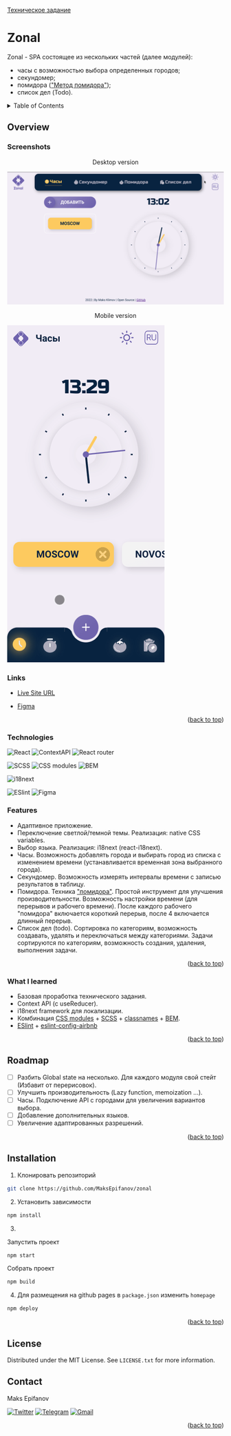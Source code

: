 <div id="top"></div>

[Техническое задание](./docs/technical_requirements.md)

# Zonal

Zonal - SPA состоящее из нескольких частей (далее модулей):
 - часы с возможностью выбора определенных городов;
 - секундомер; 
 - помидора (["Метод помидора"](https://ru.wikipedia.org/wiki/%D0%9C%D0%B5%D1%82%D0%BE%D0%B4_%D0%BF%D0%BE%D0%BC%D0%B8%D0%B4%D0%BE%D1%80%D0%B0));
 - список дел (Todo).

<details>
  <summary>Table of Contents</summary>
  <ol>
    <li>
      <a href="#overview">Overview</a>
      <ul>
        <li><a href="#screenshots">Screenshots</a></li>
        <li><a href="#links">Links</a></li>
      </ul>
    </li>
    <li>
      <a href="#my-process">My process</a>
      <ul>
        <li><a href="#technologies">Technologies</a></li>
        <li><a href="#features">Features</a></li>
        <li><a href="#what-i-learned">What I learned</a></li>
      </ul>
    </li>
    <li><a href="#roadmap">Roadmap</a></li>
    <li><a href="#installation">Installation</a></li>
    <li><a href="#license">License</a></li>
    <li><a href="#contact">Contact</a></li>
  </ol>
</details>

## Overview

### Screenshots
<p align=center>Desktop version</p>

![zonal-screenshots](./screenshots/zonal.gif)

<p align=center>Mobile version</p>

![zonal-screenshots-mb](./screenshots/zonal-mb.gif)

### Links

-   [Live Site URL](https://MaksEpifanov.github.io/zonal/)

-   [Figma](https://www.figma.com/file/u1bCuOvcB0PK0LfC0F06zD/Zonal?node-id=0%3A1)

<p align="right">(<a href="#top">back to top</a>)</p>

### Technologies

![React](https://img.shields.io/badge/react-61DAFB.svg?style=for-the-badge&logo=react&logoColor=black)
![ContextAPI](https://img.shields.io/badge/Context-61DAFB.svg?style=for-the-badge&logo=react&logoColor=black)
![React router](https://img.shields.io/badge/react_router-CA4245.svg?style=for-the-badge&logo=reactrouter&logoColor=white)

![SCSS](https://img.shields.io/badge/SASS/SCSS-CC6699.svg?style=for-the-badge&logo=react&logoColor=white)
![CSS modules](https://img.shields.io/badge/CSS_modules-000000.svg?style=for-the-badge&logo=cssmodules&logoColor=white)
![BEM](https://img.shields.io/badge/BEM-000000.svg?style=for-the-badge&logo=bem&logoColor=white)

![i18next](https://img.shields.io/badge/i18next-26A69A.svg?style=for-the-badge&logo=i18next&logoColor=white)

![ESlint](https://img.shields.io/badge/ESLint-4B32C3.svg?style=for-the-badge&logo=eslint&logoColor=white)
![Figma](https://img.shields.io/badge/figma-%23F24E1E.svg?style=for-the-badge&logo=figma&logoColor=white)

### Features

- Адаптивное приложение.
- Переключение светлой/темной темы. Реализация: native CSS variables.
- Выбор языка. Реализация: i18next (react-i18next).
- Часы. Возможность добавлять города и выбирать город из списка с изменением времени (устанавливается временная зона выбранного города).
- Секундомер. Возможность измерять интервалы времени с записью результатов в таблицу.
- Помидора. Техника ["помидора"](https://ru.wikipedia.org/wiki/%D0%9C%D0%B5%D1%82%D0%BE%D0%B4_%D0%BF%D0%BE%D0%BC%D0%B8%D0%B4%D0%BE%D1%80%D0%B0). Простой инструмент для улучшения производительности. Возможность настройки времени (для перерывов и рабочего времени). После каждого рабочего "помидора" включается короткий перерыв, после 4 включается длинный перерыв.
- Список дел (todo). Сортировка по категориям, возможность создавать, удалять и переключаться между категориями. Задачи сортируются по категориям, возможность создания, удаления, выполнения задачи.

<p align="right">(<a href="#top">back to top</a>)</p>

### What I learned

- Базовая проработка технического задания.
- Context API (c useReducer).
- i18next framework для локализации.
- Комбинация [CSS modules](https://github.com/css-modules/css-modules) + [SCSS](https://sass-lang.com/) + [classnames](https://www.npmjs.com/package/classnames) + [BEM](https://ru.bem.info/).
- [ESlint](https://eslint.org/) + [eslint-config-airbnb](https://www.npmjs.com/package/eslint-config-airbnb)

<p align="right">(<a href="#top">back to top</a>)</p>

## Roadmap

- [ ] Разбить Global state на несколько. Для каждого модуля свой стейт (Избавит от перерисовок).
- [ ] Улучшить производительность (Lazy function, memoization ...).
- [ ] Часы. Подключение API с городами для увеличения вариантов выбора.
- [ ] Добавление дополнительных языков.
- [ ] Увеличение адаптированных разрешений.

<p align="right">(<a href="#top">back to top</a>)</p>

## Installation

1. Клонировать репозиторий 
  ```sh
  git clone https://github.com/MaksEpifanov/zonal
  ```
2. Установить зависимости
  ```sh
  npm install
  ```
3. 
Запустить проект
  ```sh
  npm start
  ```
Собрать проект
  ```sh
  npm build
  ```
4. Для размещения на github pages в `package.json` изменить `homepage`
  ```sh
  npm deploy
  ```

<p align="right">(<a href="#top">back to top</a>)</p>

## License

Distributed under the MIT License. See `LICENSE.txt` for more information.

## Contact

Maks Epifanov

[![Twitter](https://img.shields.io/badge/Twitter-%231DA1F2.svg?style=for-the-badge&logo=Twitter&logoColor=white)](https://twitter.com/klimov4_maks)
[![Telegram](https://img.shields.io/badge/Telegram-2CA5E0?style=for-the-badge&logo=telegram&logoColor=white)](https://t.me/maksepifanov)
[![Gmail](https://img.shields.io/badge/Gmail-D14836?style=for-the-badge&logo=gmail&logoColor=white)](mailto:maksepifanovbr@gmail.com)

<p align="right">(<a href="#top">back to top</a>)</p>

